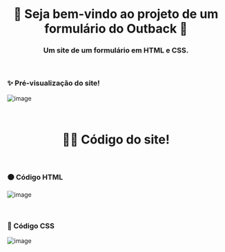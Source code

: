 <!-- Cabeçario -->
 
<div align="center">
  <h1>
  📝 Seja bem-vindo ao projeto de um formulário do Outback 📝
  </h1>
  <h3>
    Um site de um formulário em HTML e CSS.
  </h3>
</div>

<br>

 <!-- Pré-visualização do Site -->
<h3>
    ✨ Pré-visualização do site!
</h3>

![image](https://github.com/Gab-loren7/Projeto_Formulario/assets/162520540/3fd6b294-b2e8-42e5-bbe5-d4b65f0b099e)

<br>

 <!-- Código do Site -->
<div align="center">
  <h1>
     👨‍💻 Código do site!
  </h1>
</div>

<br>

   <!-- Código HTML -->
<h3>
    🟠 Código HTML
</h3>

![image](https://github.com/Gab-loren7/Projeto_Formulario/assets/162520540/28a67951-b0f7-4001-9733-3b74ae0efb1a)

<br>

  <!-- Código CSS -->
<h3>
    🔵 Código CSS
</h3>

![image](https://github.com/Gab-loren7/Projeto_Formulario/assets/162520540/98ef443f-9048-42a4-bc21-b009edf8b58f)
